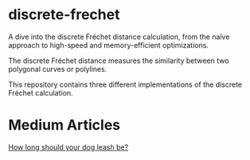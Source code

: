 # discrete-frechet

A dive into the discrete Fréchet distance calculation, from the naïve
approach to high-speed and memory-efficient optimizations.

The discrete Fréchet distance measures the similarity between two 
polygonal curves or polylines. 

This repository contains three different implementations of the 
discrete Fréchet calculation.

# Medium Articles

[How long should your dog leash be?](https://medium.com/tblx-insider/how-long-should-your-dog-leash-be-ba5a4e6891fc)


